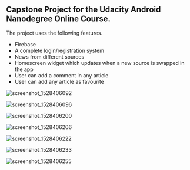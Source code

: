 ## Capstone Project for the Udacity Android Nanodegree Online Course.

The project uses the following features.

- Firebase
- A complete login/registration system
- News from different sources
- Homescreen widget which updates when a new source is swapped in the app
- User can add a comment in any article
- User can add any article as favourite

![screenshot_1528406092](https://user-images.githubusercontent.com/7755518/41126796-692276d4-6ab1-11e8-8c8d-f3d43b606d25.png)

![screenshot_1528406096](https://user-images.githubusercontent.com/7755518/41126797-6a25ed22-6ab1-11e8-87da-599ba49224a2.png)

![screenshot_1528406200](https://user-images.githubusercontent.com/7755518/41126802-6c9e4a5e-6ab1-11e8-9bcf-bc783cab6179.png)

![screenshot_1528406206](https://user-images.githubusercontent.com/7755518/41126804-6fe94b1e-6ab1-11e8-9219-cd1712aff7b1.png)

![screenshot_1528406222](https://user-images.githubusercontent.com/7755518/41126805-71645150-6ab1-11e8-80dc-a14771febbab.png)

![screenshot_1528406233](https://user-images.githubusercontent.com/7755518/41126809-733b06b8-6ab1-11e8-96ac-42eb353c77e2.png)

![screenshot_1528406255](https://user-images.githubusercontent.com/7755518/41126811-75562d56-6ab1-11e8-8f1c-19824aff5e96.png)
